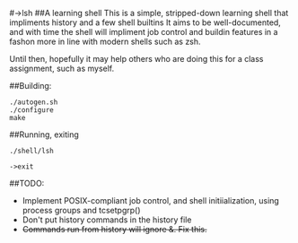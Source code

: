 #->lsh
##A learning shell
This is a simple, stripped-down learning shell that impliments history and a few shell builtins
It aims to be well-documented, and with time the shell will impliment job control and buildin features
in a fashon more in line with modern shells such as zsh.

Until then, hopefully it may help others who are doing this for a class assignment, such as myself.

##Building:

```shell
./autogen.sh
./configure
make
```

##Running, exiting

```shell
./shell/lsh

->exit
```



##TODO:
* Implement POSIX-compliant job control, and shell initiialization, using process groups and tcsetpgrp()
* Don't put history commands in the history file
* ~~Commands run from history will ignore &. Fix this.~~
